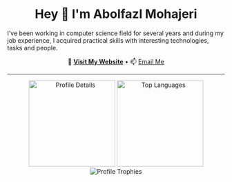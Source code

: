 <h1 align="center">Hey 👋 I'm Abolfazl Mohajeri</h1>

<p align="left">
  I’ve been working in computer science field for several years and during my job experience, I acquired practical skills with interesting technologies, tasks and people.
</p>

<p align="center">
  🔗 <a href="https://abolfazlmohajeri.ir" target="_blank"><strong>Visit My Website</strong></a> • 📫 <a href="mailto:abmohajeri1@gmail.com">Email Me</a>
</p>

<hr />

<div align="center">
  <img src="https://github-profile-summary-cards.vercel.app/api/cards/profile-details?username=abmohajeri&theme=apprentice" height="200" alt="Profile Details" />
  <img src="https://github-readme-stats.vercel.app/api/top-langs/?username=abmohajeri&layout=compact&theme=apprentice&hide_border=true&langs_count=10" height="200" alt="Top Languages" />
</div>

<div align="center">
  <img src="https://github-profile-trophy.vercel.app/?username=abmohajeri&theme=onestar&no-frame=true&no-bg=true&column=7&margin-w=20&margin-h=15" alt="Profile Trophies" />
</div>
